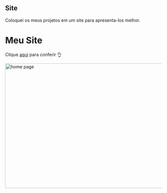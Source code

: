 ## Site

Coloquei os meus projetos em um site para apresenta-los melhor.
<!DOCTYPE html>
<html lang="pt-br">
<head>
    <meta charset="UTF-8">
    <meta name="viewport" content="width=device-width, initial-scale=1.0">
    <title>GitHub Pages Example</title>
</head>
<body>
    <h1>Meu Site</h1>
    <p>Clique <a href="https://gabrielasth.github.io/Site/index.html" target="_blank">aqui</a> para conferir 👌</p>
    <img src="https://solutis.com.br/wp-content/uploads/2020/12/dev-carreira.jpg" alt="home page" width="800px" height="400px">
</body>
</html>


